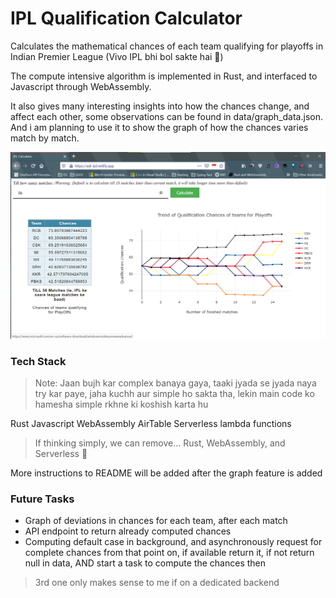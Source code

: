 # IPL Qualification Calculator

Calculates the mathematical chances of each team qualifying for playoffs in Indian Premier League (Vivo IPL bhi bol sakte hai 🙂)

The compute intensive algorithm is implemented in Rust, and interfaced to Javascript through WebAssembly.

It also gives many interesting insights into how the chances change, and affect each other, some observations can be found in data/graph_data.json. And i am planning to use it to show the graph of how the chances varies match by match.

![Screenshot](ss.png)

### Tech Stack

> Note: Jaan bujh kar complex banaya gaya, taaki jyada se jyada naya try kar paye, jaha kuchh aur simple ho sakta tha, lekin main code ko hamesha simple rkhne ki koshish karta hu

Rust
Javascript
WebAssembly
AirTable
Serverless lambda functions

> If thinking simply, we can remove... Rust, WebAssembly, and Serverless 🙂

More instructions to README will be added after the graph feature is added

### Future Tasks

* Graph of deviations in chances for each team, after each match
* API endpoint to return already computed chances
* Computing default case in background, and asynchronously request for complete chances from that point on, if available return it, if not return null in data, AND start a task to compute the chances then

> 3rd one only makes sense to me if on a dedicated backend
